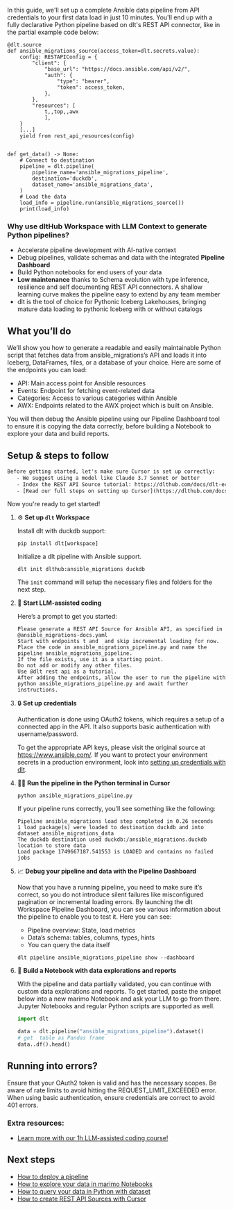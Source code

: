 In this guide, we'll set up a complete Ansible data pipeline from API credentials to your first data load in just 10 minutes. You'll end up with a fully declarative Python pipeline based on dlt's REST API connector, like in the partial example code below:

```python-outcome
@dlt.source
def ansible_migrations_source(access_token=dlt.secrets.value):
    config: RESTAPIConfig = {
        "client": {
            "base_url": "https://docs.ansible.com/api/v2/",
            "auth": {
                "type": "bearer",
                "token": access_token,
            },
        },
        "resources": [
            t,,top,,awx
            ],
    }
    [...]
    yield from rest_api_resources(config)


def get_data() -> None:
    # Connect to destination
    pipeline = dlt.pipeline(
        pipeline_name='ansible_migrations_pipeline',
        destination='duckdb',
        dataset_name='ansible_migrations_data', 
    )
    # Load the data
    load_info = pipeline.run(ansible_migrations_source())
    print(load_info) 
```

### Why use dltHub Workspace with LLM Context to generate Python pipelines?

- Accelerate pipeline development with AI-native context
- Debug pipelines, validate schemas and data with the integrated **Pipeline Dashboard**
- Build Python notebooks for end users of your data
- **Low maintenance** thanks to Schema evolution with type inference, resilience and self documenting REST API connectors. A shallow learning curve makes the pipeline easy to extend by any team member
- dlt is the tool of choice for Pythonic Iceberg Lakehouses, bringing mature data loading to pythonic Iceberg with or without catalogs

## What you’ll do

We’ll show you how to generate a readable and easily maintainable Python script that fetches data from ansible_migrations’s API and loads it into Iceberg, DataFrames, files, or a database of your choice. Here are some of the endpoints you can load:

- API: Main access point for Ansible resources
- Events: Endpoint for fetching event-related data
- Categories: Access to various categories within Ansible
- AWX: Endpoints related to the AWX project which is built on Ansible.

You will then debug the Ansible pipeline using our Pipeline Dashboard tool to ensure it is copying the data correctly, before building a Notebook to explore your data and build reports.

## Setup & steps to follow

```default
Before getting started, let's make sure Cursor is set up correctly:
   - We suggest using a model like Claude 3.7 Sonnet or better
   - Index the REST API Source tutorial: https://dlthub.com/docs/dlt-ecosystem/verified-sources/rest_api/ and add it to context as **@dlt rest api**
   - [Read our full steps on setting up Cursor](https://dlthub.com/docs/dlt-ecosystem/llm-tooling/cursor-restapi#23-configuring-cursor-with-documentation)
```

Now you're ready to get started!

1. ⚙️ **Set up `dlt` Workspace**
    
    Install dlt with duckdb support:
    ```shell
    pip install dlt[workspace]
    ```

    Initialize a dlt pipeline with Ansible support.
    ```shell
    dlt init dlthub:ansible_migrations duckdb
    ```

    The `init` command will setup the necessary files and folders for the next step.
    
2. 🤠 **Start LLM-assisted coding**
    
    Here’s a prompt to get you started:
    
    ```prompt
    Please generate a REST API Source for Ansible API, as specified in @ansible_migrations-docs.yaml 
    Start with endpoints t and  and skip incremental loading for now. 
    Place the code in ansible_migrations_pipeline.py and name the pipeline ansible_migrations_pipeline. 
    If the file exists, use it as a starting point. 
    Do not add or modify any other files. 
    Use @dlt rest api as a tutorial. 
    After adding the endpoints, allow the user to run the pipeline with python ansible_migrations_pipeline.py and await further instructions.
    ```

    
3. 🔒 **Set up credentials** 
    
    Authentication is done using OAuth2 tokens, which requires a setup of a connected app in the API. It also supports basic authentication with username/password.
    
    To get the appropriate API keys, please visit the original source at https://www.ansible.com/.
    If you want to protect your environment secrets in a production environment, look into [setting up credentials with dlt](https://dlthub.com/docs/walkthroughs/add_credentials).
    
4. 🏃‍♀️ **Run the pipeline in the Python terminal in Cursor**
    
    ```shell
    python ansible_migrations_pipeline.py
    ```
    
    If your pipeline runs correctly, you’ll see something like the following:
    
    ```shell
    Pipeline ansible_migrations load step completed in 0.26 seconds
    1 load package(s) were loaded to destination duckdb and into dataset ansible_migrations_data
    The duckdb destination used duckdb:/ansible_migrations.duckdb location to store data
    Load package 1749667187.541553 is LOADED and contains no failed jobs
    ```
    
5. 📈 **Debug your pipeline and data with the Pipeline Dashboard**

    Now that you have a running pipeline, you need to make sure it’s correct, so you do not introduce silent failures like misconfigured pagination or incremental loading errors. By launching the dlt Workspace Pipeline Dashboard, you can see various information about the pipeline to enable you to test it. Here you can see:
    - Pipeline overview: State, load metrics
    - Data’s schema: tables, columns, types, hints
    - You can query the data itself
    
    ```shell
    dlt pipeline ansible_migrations_pipeline show --dashboard
    ```
    
6. 🐍 **Build a Notebook with data explorations and reports**

    With the pipeline and data partially validated, you can continue with custom data explorations and reports. To get started, paste the snippet below into a new marimo Notebook and ask your LLM to go from there. Jupyter Notebooks and regular Python scripts are supported as well.

    
    ```python
    import dlt

   data = dlt.pipeline("ansible_migrations_pipeline").dataset()
   # get  table as Pandas frame
   data..df().head()
    ```

## Running into errors?

Ensure that your OAuth2 token is valid and has the necessary scopes. Be aware of rate limits to avoid hitting the REQUEST_LIMIT_EXCEEDED error. When using basic authentication, ensure credentials are correct to avoid 401 errors.

### Extra resources:

- [Learn more with our 1h LLM-assisted coding course!](https://www.youtube.com/watch?v=GGid70rnJuM)

## Next steps

- [How to deploy a pipeline](https://dlthub.com/docs/walkthroughs/deploy-a-pipeline)
- [How to explore your data in marimo Notebooks](https://dlthub.com/docs/general-usage/dataset-access/marimo)
- [How to query your data in Python with dataset](https://dlthub.com/docs/general-usage/dataset-access/dataset)
- [How to create REST API Sources with Cursor](https://dlthub.com/docs/dlt-ecosystem/llm-tooling/cursor-restapi)